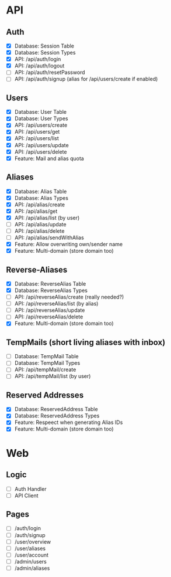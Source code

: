 # API
## Auth
- [X] Database: Session Table
- [X] Database: Session Types
- [X] API: /api/auth/login
- [X] API: /api/auth/logout
- [ ] API: /api/auth/resetPassword
- [ ] API: /api/auth/signup (alias for /api/users/create if enabled)

## Users
- [X] Database: User Table
- [X] Database: User Types
- [X] API: /api/users/create
- [X] API: /api/users/get
- [X] API: /api/users/list
- [X] API: /api/users/update
- [X] API: /api/users/delete
- [X] Feature: Mail and alias quota

## Aliases
- [X] Database: Alias Table
- [X] Database: Alias Types
- [X] API: /api/alias/create
- [X] API: /api/alias/get
- [X] API: /api/alias/list (by user)
- [ ] API: /api/alias/update
- [ ] API: /api/alias/delete
- [ ] API: /api/alias/sendWithAlias
- [X] Feature: Allow overwriting own/sender name
- [X] Feature: Multi-domain (store domain too)

## Reverse-Aliases
- [X] Database: ReverseAlias Table
- [X] Database: ReverseAlias Types
- [ ] API: /api/reverseAlias/create (really needed?)
- [ ] API: /api/reverseAlias/list (by alias)
- [ ] API: /api/reverseAlias/update
- [ ] API: /api/reverseAlias/delete
- [X] Feature: Multi-domain (store domain too)

## TempMails (short living aliases with inbox)
- [ ] Database: TempMail Table
- [ ] Database: TempMail Types
- [ ] API: /api/tempMail/create
- [ ] API: /api/tempMail/list (by user)

## Reserved Addresses
- [X] Database: ReservedAddress Table
- [X] Database: ReservedAddress Types
- [X] Feature: Respeect when generating Alias IDs
- [X] Feature: Multi-domain (store domain too)

# Web
## Logic
- [ ] Auth Handler
- [ ] API Client

## Pages
- [ ] /auth/login
- [ ] /auth/signup
- [ ] /user/overview
- [ ] /user/aliases
- [ ] /user/account
- [ ] /admin/users
- [ ] /admin/aliases